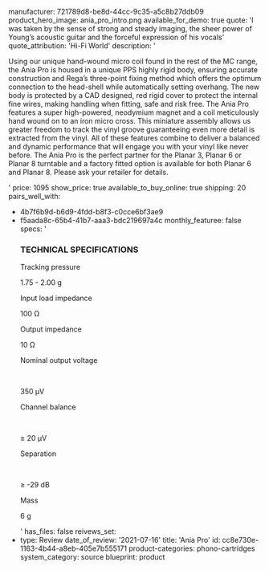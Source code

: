 manufacturer: 721789d8-be8d-44cc-9c35-a5c8b27ddb09
product_hero_image: ania_pro_intro.png
available_for_demo: true
quote: 'I was taken by the sense of strong and steady imaging, the sheer power of Young’s acoustic guitar and the forceful expression of his vocals'
quote_attribution: 'Hi-Fi World'
description: '<p>Using our unique hand-wound micro coil found in the rest of the MC range, the Ania Pro is housed in a unique PPS highly rigid body, ensuring accurate construction and Rega’s three-point fixing method which offers the optimum connection to the head-shell while automatically setting overhang. The new body is protected by a CAD designed, red rigid cover to protect the internal fine wires, making handling when fitting, safe and risk free. The Ania Pro features a super high-powered, neodymium magnet and a coil meticulously hand wound on to an iron micro cross. This miniature assembly allows us greater freedom to track the vinyl groove guaranteeing even more detail is extracted from the vinyl. All of these features combine to deliver a balanced and dynamic performance that will engage you with your vinyl like never before. The Ania Pro is the perfect partner for the Planar 3, Planar 6 or Planar 8 turntable and a factory fitted option is available for both Planar 6 and Planar 8. Please ask your retailer for details.&nbsp;&nbsp;</p>'
price: 1095
show_price: true
available_to_buy_online: true
shipping: 20
pairs_well_with:
  - 4b7f6b9d-b6d9-4fdd-b8f3-c0cce6bf3ae9
  - f5aada8c-65b4-41b7-aaa3-bdc219697a4c
monthly_featuree: false
specs: '<h3>TECHNICAL SPECIFICATIONS</h3><p>Tracking pressure</p><p>​1.75 - 2.00 g</p><p>Input load impedance</p><p>100 Ω</p><p>Output impedance</p><p>10 Ω</p><p>Nominal output voltage</p><p><br></p><p>350 μV</p><p>Channel balance</p><p><br></p><p>≥ 20 μV</p><p>Separation</p><p><br></p><p>≥ -29 dB</p><p>Mass</p><p>6 g</p>'
has_files: false
reivews_set:
  -
    type: Review
    date_of_review: '2021-07-16'
title: 'Ania Pro'
id: cc8e730e-1163-4b44-a8eb-405e7b555171
product-categories: phono-cartridges
system_category: source
blueprint: product
